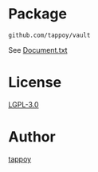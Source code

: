 # Package
`github.com/tappoy/vault`

See [Document.txt](Document.txt)

# License
[LGPL-3.0](LICENSE)

# Author
[tappoy](https://github.com/tappoy)
